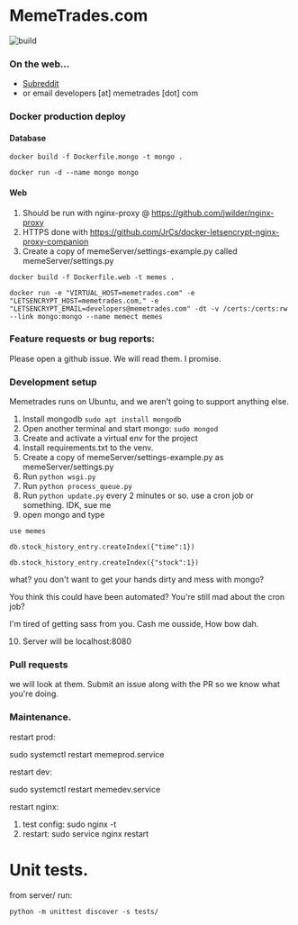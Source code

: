 MemeTrades.com
==============
![build](https://travis-ci.org/suBDavis/memetrades-server.svg?branch=master)

### On the web...
* [Subreddit](https://reddit.com/r/memetrades)
* or email developers [at] memetrades [dot] com

### Docker production deploy

#### Database
`docker build -f Dockerfile.mongo -t mongo .`

`docker run -d --name mongo mongo`

#### Web

1. Should be run with nginx-proxy @ https://github.com/jwilder/nginx-proxy
2. HTTPS done with https://github.com/JrCs/docker-letsencrypt-nginx-proxy-companion
3. Create a copy of memeServer/settings-example.py called memeServer/settings.py

`docker build -f Dockerfile.web -t memes .`

`docker run -e "VIRTUAL_HOST=memetrades.com" -e "LETSENCRYPT_HOST=memetrades.com," -e "LETSENCRYPT_EMAIL=developers@memetrades.com" -dt -v /certs:/certs:rw --link mongo:mongo --name memect memes`

### Feature requests or bug reports:

Please open a github issue.  We will read them.  I promise.

### Development setup

Memetrades runs on Ubuntu, and we aren't going to support anything else.

1. Install mongodb `sudo apt install mongodb`
2. Open another terminal and start mongo: `sudo mongod`
3. Create and activate a virtual env for the project
4. Install requirements.txt to the venv.
5. Create a copy of memeServer/settings-example.py as memeServer/settings.py
6. Run `python wsgi.py`
7. Run `python process_queue.py`
8. Run `python update.py` every 2 minutes or so. use a cron job or something. IDK, sue me
9. open mongo and type 

```
use memes

db.stock_history_entry.createIndex({"time":1})

db.stock_history_entry.createIndex({"stock":1})

```
what? you don't want to get your hands dirty and mess with mongo? 

You think this could have been automated? You're still mad about the cron job?

I'm tired of getting sass from you. Cash me ousside, How bow dah.

10. Server will be localhost:8080

### Pull requests

we will look at them.  Submit an issue along with the PR so we know what you're doing.


### Maintenance.

restart prod:

sudo systemctl restart memeprod.service

restart dev:

sudo systemctl restart memedev.service

restart nginx:

1. test config: sudo nginx -t
2. restart: sudo service nginx restart

# Unit tests.

from server/ run:

`python -m unittest discover -s tests/`
